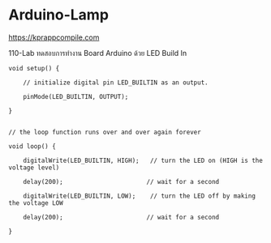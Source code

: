 # Arduino-Lamp

https://kprappcompile.com

110-Lab ทดสอบการทำงาน Board Arduino ด้วย LED Build In


    void setup() {

        // initialize digital pin LED_BUILTIN as an output.
  
        pinMode(LED_BUILTIN, OUTPUT);
  
    }


    // the loop function runs over and over again forever

    void loop() {

        digitalWrite(LED_BUILTIN, HIGH);   // turn the LED on (HIGH is the voltage level)
  
        delay(200);                       // wait for a second
  
        digitalWrite(LED_BUILTIN, LOW);    // turn the LED off by making the voltage LOW
  
        delay(200);                       // wait for a second
  
    }

